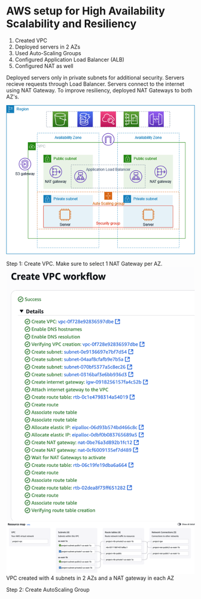 # AWS setup for High Availability Scalability and Resiliency

1. Created VPC
2. Deployed servers in 2 AZs
3. Used Auto-Scaling Groups
4. Configured Application Load Balancer (ALB)
5. Configured NAT as well

Deployed servers only in private subnets for additional security. Servers recieve requests through Load Balancer. Servers connect to the internet using NAT Gateway. To improve resiliency, deployed NAT Gateways to both AZ's.

![public-private-subnet-architecture](public-private-subnet-architecture.png)

Step 1: Create VPC. Make sure to select 1 NAT Gateway per AZ. 
![vpc](VPC-resources.png)
![vpc2](VPC.png)
VPC created with 4 subnets in 2 AZs and a NAT gateway in each AZ

Step 2: Create AutoScaling Group

